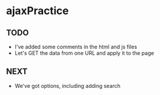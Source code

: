 # ajaxPractice

## TODO
- I've added some comments in the html and js files
- Let's GET the data from one URL and apply it to the page

## NEXT
- We've got options, including adding search
